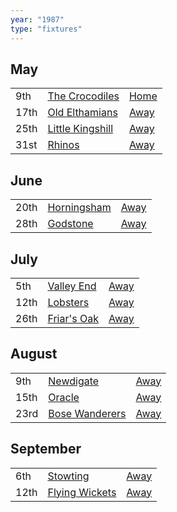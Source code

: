 ```yaml
---
year: "1987"
type: "fixtures"
---
```


## May

|  |  |  |
|:---|:---|:---|
| 9th | [The Crocodiles](/1987/the-crocodiles) | [Home](https://goo.gl/maps/fdXVhyS9CDX9VU1K9) |
| 17th | [Old Elthamians](/1987/old-elthamians) | [Away](https://goo.gl/maps/FQbBNZQTFggEmhfv9) |
| 25th | [Little Kingshill](/1987/little-kingshill) | [Away](https://goo.gl/maps/JPwm5tfBfK6cjv9m6) |
| 31st | [Rhinos](/1987/rhinos) | [Away](https://goo.gl/maps/EdsveaasTQnFn59PA) |

## June

|  |  |  |
|:---|:---|:---|
| 20th | [Horningsham](/1987/horningsham) | [Away](https://goo.gl/maps/SNpXcsajYDXfjmff7) |
| 28th | [Godstone](/1987/godstone) | [Away](https://goo.gl/maps/jB6cequHF9ZdiY2m7) |

## July

|  |  |  |
|:---|:---|:---|
| 5th | [Valley End](/1987/valley-end) | [Away](https://goo.gl/maps/nmiXsK8NVvZtpB1GA) |
| 12th | [Lobsters](/1987/lobsters) | [Away](https://goo.gl/maps/FDQEWGwmyb21QdUP7) |
| 26th | [Friar's Oak](/1987/friars-oak) | [Away]() |

## August

|  |  |  |
|:---|:---|:---|
| 9th | [Newdigate](/1987/newdigate) | [Away](https://goo.gl/maps/kQnkUfc3MdtqLyvd8) |
| 15th | [Oracle](/1987/oracle) | [Away]() |
| 23rd | [Bose Wanderers](/1987/bose-wanderers) | [Away]() |

## September

|  |  |  |
|:---|:---|:---|
| 6th | [Stowting](/1987/stowting) | [Away](https://goo.gl/maps/3Br4woRQXRqh9Uje8) |
| 12th | [Flying Wickets](/1987/flying-wickets) | [Away]() |